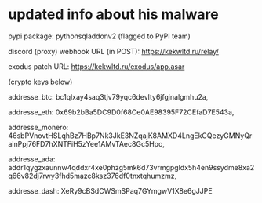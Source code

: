 # updated info about his malware
pypi package: pythonsqladdonv2 (flagged to PyPI team)

discord (proxy) webhook URL (in POST): https://kekwltd.ru/relay/

exodus patch URL: https://kekwltd.ru/exodus/app.asar

(crypto keys below)

addresse_btc: bc1qlxay4saq3tjv79yqc6devlty6jfgjnalgmhu2a,

addresse_eth: 0x69b2bBa5DC9D0f68Ce0AE98395F72CEfaD7E543a,

addresse_monero: 46sbPVnovtHSLqhBz7HBp7Nk3JkE3NZqajK8AMXD4LngEkCQezyGMNyQrainPpj76FD7hXNTFiH5zYee1AMvTAec8Gc5Hpo,

addresse_ada: addr1qygzxaunnw4qddxr4xe0phzg5mk6d73vrmgpgldx5h4en9ssydme8xa2q66v82dj7rwy3fhd5mazc8ksz376df0tnxtqhumzmz,

addresse_dash: XeRy9cBSdCWSmSPaq7GYmgwV1X8e6gJJPE
